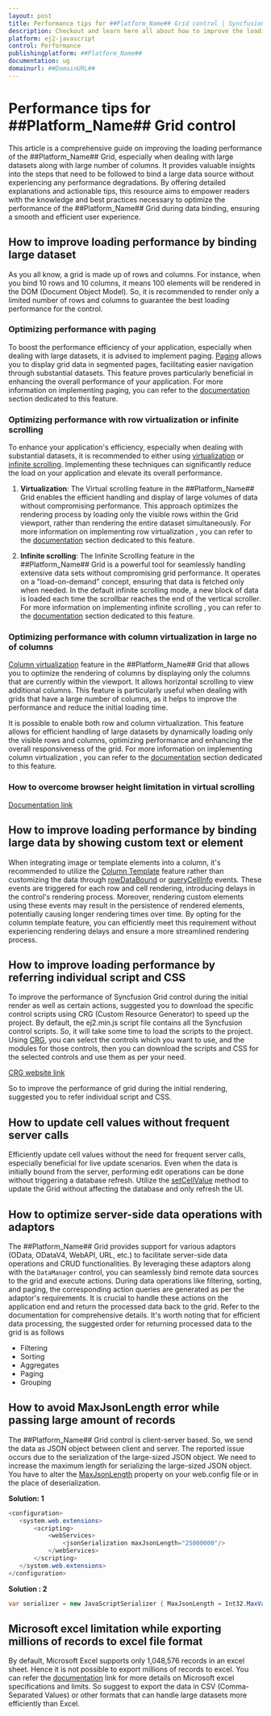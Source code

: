 ```yaml
---
layout: post
title: Performance tips for ##Platform_Name## Grid control | Syncfusion
description: Checkout and learn here all about how to improve the loading performance of ##Platform_Name##  Grid control even binding large data set.
platform: ej2-javascript
control: Performance 
publishingplatform: ##Platform_Name##
documentation: ug
domainurl: ##DomainURL##
---
```


# Performance tips for ##Platform_Name## Grid control

This article is a comprehensive guide on improving the loading performance of the ##Platform_Name## Grid, especially when dealing with large datasets along with large number of columns. It provides valuable insights into the steps that need to be followed to bind a large data source without experiencing any performance degradations. By offering detailed explanations and actionable tips, this resource aims to empower readers with the knowledge and best practices necessary to optimize the performance of the ##Platform_Name## Grid during data binding, ensuring a smooth and efficient user experience.

## How to improve loading performance by binding large dataset
As you all know, a grid is made up of rows and columns. For instance, when you bind 10 rows and 10 columns, it means 100 elements will be rendered in the DOM (Document Object Model). So, it is recommended to render only a limited number of rows and columns to guarantee the best loading performance for the control.

### Optimizing performance with paging 
To boost the performance efficiency of your application, especially when dealing with large datasets, it is advised to implement paging. [Paging](../../documentation/grid/paging) allows you to display grid data in segmented pages, facilitating easier navigation through substantial datasets. This feature proves particularly beneficial in enhancing the overall performance of your application. For more information on implementing paging, you can refer to the [documentation](../../documentation/grid/paging) section dedicated to this feature.

### Optimizing performance with row virtualization or infinite scrolling 
To enhance your application's efficiency, especially when dealing with substantial datasets, it is recommended to either using [virtualization](../../documentation/grid/virtual-scroll) or [infinite scrolling](../../documentation/grid/infinite-scroll). Implementing these techniques can significantly reduce the load on your application and elevate its overall performance.

1.  **Virtualization**: The Virtual scrolling feature in the ##Platform_Name## Grid enables the efficient handling and display of large volumes of data without compromising performance. This approach optimizes the rendering process by loading only the visible rows within the Grid viewport, rather than rendering the entire dataset simultaneously. For more information on implementing row virtualization , you can refer to the [documentation](../../documentation/grid/virtual-scroll) section dedicated to this feature.

2.  **Infinite scrolling**: The Infinite Scrolling feature in the ##Platform_Name## Grid is a powerful tool for seamlessly handling extensive data sets without compromising grid performance. It operates on a "load-on-demand" concept, ensuring that data is fetched only when needed. In the default infinite scrolling mode, a new block of data is loaded each time the scrollbar reaches the end of the vertical scroller. For more information on implementing infinite scrolling , you can refer to the [documentation](../../documentation/grid/infinite-scroll) section dedicated to this feature.

### Optimizing performance with column virtualization in large no of columns
[Column virtualization](../../documentation/grid/virtual-scroll#column-virtualization) feature in the ##Platform_Name## Grid that allows you to optimize the rendering of columns by displaying only the columns that are currently within the viewport. It allows horizontal scrolling to view additional columns. This feature is particularly useful when dealing with grids that have a large number of columns, as it helps to improve the performance and reduce the initial loading time.

It is possible to enable both row and column virtualization. This feature allows for efficient handling of large datasets by dynamically loading only the visible rows and columns, optimizing performance and enhancing the overall responsiveness of the grid. For more information on implementing column virtualization , you can refer to the [documentation](../../documentation/grid/virtual-scroll#column-virtualization) section dedicated to this feature.

### How to overcome browser height limitation in virtual scrolling
[Documentation link](../../documentation/grid/virtual-scroll#browser-height-limitation-in-virtual-scrolling-and-solution)

## How to improve loading performance by binding large data by showing custom text or element
When integrating image or template elements into a column, it's recommended to utilize the [Column Template](../../documentation/grid/columns/column-template) feature rather than customizing the data through [rowDataBound](../../api/grid/#rowdatabound) or [queryCellInfo](../../api/grid/#querycellinfo) events. These events are triggered for each row and cell rendering, introducing delays in the control's rendering process. Moreover, rendering custom elements using these events may result in the persistence of rendered elements, potentially causing longer rendering times over time. By opting for the column template feature, you can efficiently meet this requirement without experiencing rendering delays and ensure a more streamlined rendering process.

## How to improve loading performance by referring individual script and CSS

To improve the performance of Syncfusion Grid control during the initial render as well as certain actions, suggested you to download the specific control scripts using CRG (Custom Resource Generator) to speed up the project. By default, the ej2.min.js script file contains all the Syncfusion control scripts. So, it will take some time to load the scripts to the project. Using [CRG](https://ej2.syncfusion.com/aspnetmvc/documentation/common/custom-resource-generator), you can select the controls which you want to use, and the modules for those controls, then you can download the scripts and CSS for the selected controls and use them as per your need.

[CRG website link](https://crg.syncfusion.com/) 

So to improve the performance of grid during the initial rendering, suggested you to refer individual script and CSS.

## How to update cell values without frequent server calls 

Efficiently update cell values without the need for frequent server calls, especially beneficial for live update scenarios. Even when the data is initially bound from the server, performing edit operations can be done without triggering a database refresh. Utilize the [setCellValue](../../api/grid/#setcellvalue) method to update the Grid without affecting the database and only refresh the UI.

## How to optimize server-side data operations with adaptors

The ##Platform_Name## Grid provides support for various adaptors (OData, ODataV4, WebAPI, URL, etc.) to facilitate server-side data operations and CRUD functionalities. By leveraging these adaptors along with the `DataManager` control, you can seamlessly bind remote data sources to the grid and execute actions. During data operations like filtering, sorting, and paging, the corresponding action queries are generated as per the adaptor's requirements. It is crucial to handle these actions on the application end and return the processed data back to the grid. Refer to the documentation for comprehensive details. It's worth noting that for efficient data processing, the suggested order for returning processed data to the grid is as follows
* Filtering
* Sorting
* Aggregates
* Paging
* Grouping

## How to avoid MaxJsonLength error while passing large amount of records

The ##Platform_Name## Grid control is client-server based. So, we send the data as JSON object between client and server. The reported issue occurs due to the serialization of the large-sized JSON object. We need to increase the maximum length for serializing the large-sized JSON object. You have to alter the [MaxJsonLength](https://social.msdn.microsoft.com/Forums/en-US/ab1a5864-46e2-4c57-9511-dc3f60cc314a/how-to-increase-maxjsonlength-for-json-post-in-mvc3?forum=aspmv) property on your web.config file or in the place of deserialization.

**Solution: 1**

```csharp
<configuration> 
   <system.web.extensions>
       <scripting>
           <webServices>
               <jsonSerialization maxJsonLength="25000000"/>
           </webServices>
       </scripting>
   </system.web.extensions>
</configuration> 
```

**Solution : 2**
```csharp
var serializer = new JavaScriptSerializer { MaxJsonLength = Int32.MaxValue };
```

## Microsoft excel limitation while exporting millions of records to excel file format

By default, Microsoft Excel supports only 1,048,576 records in an excel sheet. Hence it is not possible to export millions of records to excel. You can refer the [documentation](https://support.microsoft.com/en-gb/office/excel-specifications-and-limits-1672b34d-7043-467e-8e27-269d656771c3) link for more details on Microsoft excel specifications and limits. So suggest to export the data in CSV (Comma-Separated Values) or other formats that can handle large datasets more efficiently than Excel.